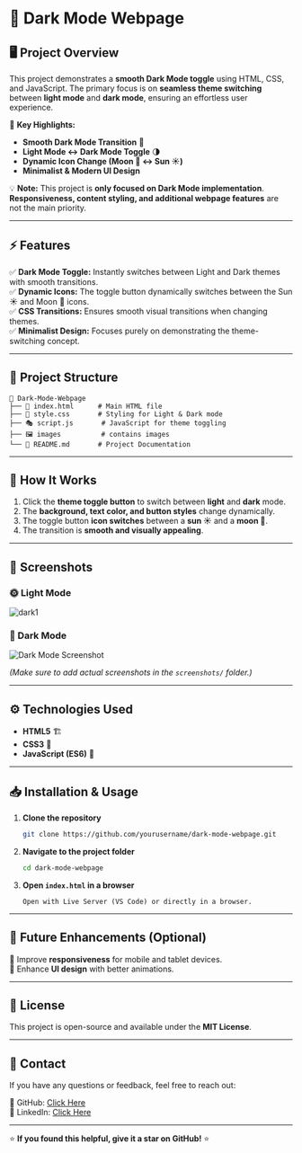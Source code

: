 # 🌙 Dark Mode Webpage

## 🖥️ Project Overview
This project demonstrates a **smooth Dark Mode toggle** using HTML, CSS, and JavaScript. The primary focus is on **seamless theme switching** between **light mode** and **dark mode**, ensuring an effortless user experience.

🚀 **Key Highlights:**
- **Smooth Dark Mode Transition** 🔄
- **Light Mode ↔ Dark Mode Toggle** 🌗
- **Dynamic Icon Change (Moon 🌙 ↔ Sun ☀️)**
- **Minimalist & Modern UI Design**

💡 **Note:** This project is **only focused on Dark Mode implementation**. **Responsiveness, content styling, and additional webpage features** are not the main priority.

---

## ⚡ Features
✅ **Dark Mode Toggle:** Instantly switches between Light and Dark themes with smooth transitions.  
✅ **Dynamic Icons:** The toggle button dynamically switches between the Sun ☀️ and Moon 🌙 icons.  
✅ **CSS Transitions:** Ensures smooth visual transitions when changing themes.  
✅ **Minimalist Design:** Focuses purely on demonstrating the theme-switching concept.  

---

## 📂 Project Structure
```
📁 Dark-Mode-Webpage
├── 📜 index.html      # Main HTML file
├── 🎨 style.css       # Styling for Light & Dark mode
├── 🎭 script.js       # JavaScript for theme toggling
├── 🖼️ images          # contains images
└── 📄 README.md       # Project Documentation
```

---

## 🎯 How It Works
1. Click the **theme toggle button** to switch between **light** and **dark** mode.
2. The **background, text color, and button styles** change dynamically.
3. The toggle button **icon switches** between a **sun ☀️** and a **moon 🌙**.
4. The transition is **smooth and visually appealing**.

---

## 📸 Screenshots
### 🌞 Light Mode

![dark1](https://github.com/user-attachments/assets/51527fdd-1059-4793-99ca-4ef2b7903c62)

### 🌙 Dark Mode
![Dark Mode Screenshot](./screenshots/dark-mode.png)

*(Make sure to add actual screenshots in the `screenshots/` folder.)*

---

## ⚙️ Technologies Used
- **HTML5** 🏗️
- **CSS3** 🎨
- **JavaScript (ES6)** 🚀

---

## 📥 Installation & Usage
1. **Clone the repository**
   ```bash
   git clone https://github.com/yourusername/dark-mode-webpage.git
   ```
2. **Navigate to the project folder**
   ```bash
   cd dark-mode-webpage
   ```
3. **Open `index.html` in a browser**
   ```
   Open with Live Server (VS Code) or directly in a browser.
   ```

---

## 📌 Future Enhancements (Optional)

📱 Improve **responsiveness** for mobile and tablet devices.  
🎨 Enhance **UI design** with better animations.

---

## 📜 License
This project is open-source and available under the **MIT License**.

---

## 📧 Contact
If you have any questions or feedback, feel free to reach out:

🐙 GitHub: [Click Here](https://github.com/PranavThorat1432)  
📢 LinkedIn: [Click Here](https://www.linkedin.com/in/curiouspranavthorat/)

---

⭐ **If you found this helpful, give it a star on GitHub!** ⭐

